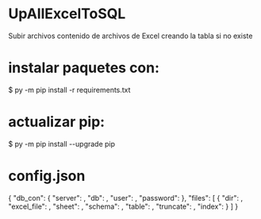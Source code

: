 # UpAllExcelToSQL
Subir archivos contenido de archivos de Excel creando la tabla si no existe

# instalar paquetes con:
$ py -m pip install -r requirements.txt 

# actualizar pip:
$ py -m pip install --upgrade pip

# config.json

{
	"db_con": {
		"server": ,
		"db": ,
		"user": ,
		"password": 
	},
	"files": [
		{
			"dir": ,
			"excel_file": ,
			"sheet": ,
			"schema": ,
			"table": ,
			"truncate": ,
			"index": 
		}
	]
}
